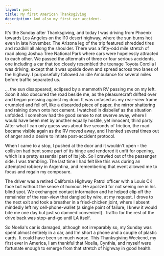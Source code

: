 ```yaml
---
layout: post
title: My first American Thanksgiving
description: And also my first car accident.
---
```


It's the Sunday after Thanksgiving, and today I was driving from Phoenix towards
Los Angeles on the I10 desert highway, where the sun burns hot even in late November.
The Arizona leg of the trip featured shredded tires and roadkill all along the
shoulder. There was a fifty-odd mile stretch of road along Joshua Tree National
Park where cars were hopelessly attracted to each other. We passed the
aftermath of three or four serious accidents, one including a car that too closely
resembled the teenage Toyota Corolla I was driving, except that it was upside down
and spread across two lanes of the highway. I purposefully followed an idle Ambulance
for several miles before traffic separated us.

... the sun disappeared, eclipsed by a mammoth RV passing me on my left.
Soon it also obscured the road beside me, as the pleasurecraft drifted over and
began pressing against my door. It was unfased as my rear-view frame crumpled
and fell off, like a discarded piece of paper, the mirror shattering and
raining down onto hot cement. I watched in disbelief as the situation unfolded.
I somehow had the good sense to not swerve away, where I would
have been met by another equally hostile, yet innocent, third party. After what
I can only guess was about five seconds of friction, the road became visible again
as the RV moved away, and I honked several times out of anger and a
desire to intiate post-accident protocol.

When I came to a stop, I pushed at the door and it wouldn't open - the
collision had bent some part of its hinge and rendered it unfit for
opening, which is a pretty essential part of its job. So I crawled out of the
passenger side. I was trembling. The last time I had felt like this was during
an attempted robbery in Argentina, and remembering that event allowed me to
focus and regain my composure.

The driver was a retired California Highway Patrol officer with a Louis CK face
but without the sense of humour. He apolized for not seeing me in his blind spot.
We exchanged contact information and he helped clip off the remainder of the
rear-view that dangled by wire, at my request. I drove to the next
exit and took a breather in a fried-chicken joint, where I absent mindedly left my
cell-phone-wallet (a single point of failure, I knew it would bite me
one day but just so damned convenient). Traffic for the rest of the drive back was
stop-and-go until LA itself.

So Noelia's car is damaged, although not irreparably so, my Sunday was
spent almost entirely in a car, and I'm short a phone and a couple of plastic cards.
It could have been so much worse. This Thanksgiving Weekend, my first ever in America,
I am thankful that Noelia, Cynthia, and myself were fortunate enough to emerge
from that stretch of highway in good health.
